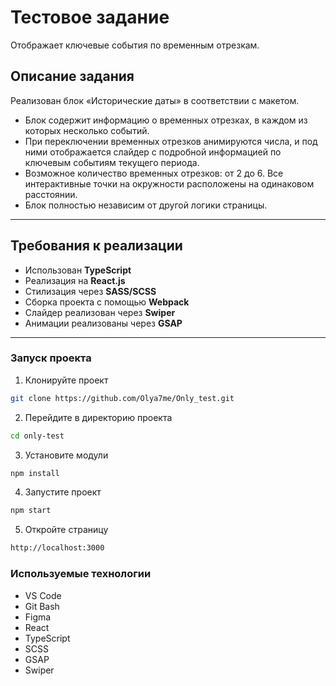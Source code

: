 # Тестовое задание

Отображает ключевые события по временным отрезкам.

## Описание задания

Реализован блок «Исторические даты» в соответствии с макетом.

-   Блок содержит информацию о временных отрезках, в каждом из которых несколько событий.
-   При переключении временных отрезков анимируются числа, и под ними отображается слайдер с подробной информацией по ключевым событиям текущего периода.
-   Возможное количество временных отрезков: от 2 до 6. Все интерактивные точки на окружности расположены на одинаковом расстоянии.
-   Блок полностью независим от другой логики страницы.

---

## Требования к реализации

-   Использован **TypeScript**
-   Реализация на **React.js**
-   Стилизация через **SASS/SCSS**
-   Сборка проекта с помощью **Webpack**
-   Слайдер реализован через **Swiper**
-   Анимации реализованы через **GSAP**

---

### Запуск проекта

1. Клонируйте проект

```bash
git clone https://github.com/Olya7me/Only_test.git
```

2. Перейдите в директорию проекта

```bash
cd only-test
```

3. Установите модули

```bash
npm install
```

4. Запустите проект

```bash
npm start
```

5. Откройте страницу

```bash
http://localhost:3000
```

### Используемые технологии

-   VS Code
-   Git Bash
-   Figma
-   React
-   TypeScript
-   SCSS
-   GSAP
-   Swiper
